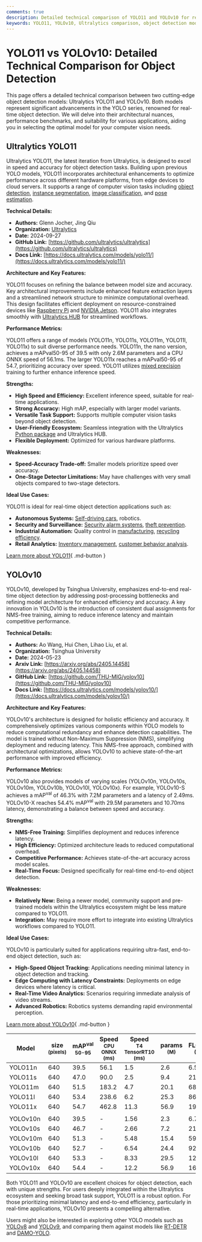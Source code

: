 ```yaml
---
comments: true
description: Detailed technical comparison of YOLO11 and YOLOv10 for real-time object detection, covering performance, architecture, and ideal use cases.
keywords: YOLO11, YOLOv10, Ultralytics comparison, object detection models, real-time AI, model architecture, performance benchmarks, computer vision
---
```


# YOLO11 vs YOLOv10: Detailed Technical Comparison for Object Detection

This page offers a detailed technical comparison between two cutting-edge object detection models: Ultralytics YOLO11 and YOLOv10. Both models represent significant advancements in the YOLO series, renowned for real-time object detection. We will delve into their architectural nuances, performance benchmarks, and suitability for various applications, aiding you in selecting the optimal model for your computer vision needs.

<script async src="https://cdn.jsdelivr.net/npm/chart.js"></script>
<script defer src="../../javascript/benchmark.js"></script>

<canvas id="modelComparisonChart" width="1024" height="400" active-models='["YOLO11", "YOLOv10"]'></canvas>

## Ultralytics YOLO11

Ultralytics YOLO11, the latest iteration from Ultralytics, is designed to excel in speed and accuracy for object detection tasks. Building upon previous YOLO models, YOLO11 incorporates architectural enhancements to optimize performance across different hardware platforms, from edge devices to cloud servers. It supports a range of computer vision tasks including [object detection](https://www.ultralytics.com/glossary/object-detection), [instance segmentation](https://www.ultralytics.com/glossary/instance-segmentation), [image classification](https://docs.ultralytics.com/tasks/classify/), and [pose estimation](https://docs.ultralytics.com/tasks/pose/).

**Technical Details:**

- **Authors:** Glenn Jocher, Jing Qiu
- **Organization:** [Ultralytics](https://www.ultralytics.com/)
- **Date:** 2024-09-27
- **GitHub Link:** [https://github.com/ultralytics/ultralytics](https://github.com/ultralytics/ultralytics)
- **Docs Link:** [https://docs.ultralytics.com/models/yolo11/](https://docs.ultralytics.com/models/yolo11/)

**Architecture and Key Features:**

YOLO11 focuses on refining the balance between model size and accuracy. Key architectural improvements include enhanced feature extraction layers and a streamlined network structure to minimize computational overhead. This design facilitates efficient deployment on resource-constrained devices like [Raspberry Pi](https://docs.ultralytics.com/guides/raspberry-pi/) and [NVIDIA Jetson](https://docs.ultralytics.com/guides/nvidia-jetson/). YOLO11 also integrates smoothly with [Ultralytics HUB](https://www.ultralytics.com/hub) for streamlined workflows.

**Performance Metrics:**

YOLO11 offers a range of models (YOLO11n, YOLO11s, YOLO11m, YOLO11l, YOLO11x) to suit diverse performance needs. YOLO11n, the nano version, achieves a mAPval50-95 of 39.5 with only 2.6M parameters and a CPU ONNX speed of 56.1ms. The larger YOLO11x reaches a mAPval50-95 of 54.7, prioritizing accuracy over speed. YOLO11 utilizes [mixed precision](https://www.ultralytics.com/glossary/mixed-precision) training to further enhance inference speed.

**Strengths:**

- **High Speed and Efficiency:** Excellent inference speed, suitable for real-time applications.
- **Strong Accuracy:** High mAP, especially with larger model variants.
- **Versatile Task Support:** Supports multiple computer vision tasks beyond object detection.
- **User-Friendly Ecosystem:** Seamless integration with the Ultralytics [Python package](https://docs.ultralytics.com/usage/python/) and Ultralytics HUB.
- **Flexible Deployment:** Optimized for various hardware platforms.

**Weaknesses:**

- **Speed-Accuracy Trade-off:** Smaller models prioritize speed over accuracy.
- **One-Stage Detector Limitations:** May have challenges with very small objects compared to two-stage detectors.

**Ideal Use Cases:**

YOLO11 is ideal for real-time object detection applications such as:

- **Autonomous Systems:** [Self-driving cars](https://www.ultralytics.com/solutions/ai-in-automotive), robotics.
- **Security and Surveillance:** [Security alarm systems](https://www.ultralytics.com/blog/security-alarm-system-projects-with-ultralytics-yolov8), [theft prevention](https://www.ultralytics.com/blog/computer-vision-for-theft-prevention-enhancing-security).
- **Industrial Automation:** Quality control in [manufacturing](https://www.ultralytics.com/solutions/ai-in-manufacturing), [recycling efficiency](https://www.ultralytics.com/blog/recycling-efficiency-the-power-of-vision-ai-in-automated-sorting).
- **Retail Analytics:** [Inventory management](https://www.ultralytics.com/blog/ai-for-smarter-retail-inventory-management), [customer behavior analysis](https://www.ultralytics.com/blog/achieving-retail-efficiency-with-ai).

[Learn more about YOLO11](https://docs.ultralytics.com/models/yolo11/){ .md-button }

## YOLOv10

YOLOv10, developed by Tsinghua University, emphasizes end-to-end real-time object detection by addressing post-processing bottlenecks and refining model architecture for enhanced efficiency and accuracy. A key innovation in YOLOv10 is the introduction of consistent dual assignments for NMS-free training, aiming to reduce inference latency and maintain competitive performance.

**Technical Details:**

- **Authors:** Ao Wang, Hui Chen, Lihao Liu, et al.
- **Organization:** Tsinghua University
- **Date:** 2024-05-23
- **Arxiv Link:** [https://arxiv.org/abs/2405.14458](https://arxiv.org/abs/2405.14458)
- **GitHub Link:** [https://github.com/THU-MIG/yolov10](https://github.com/THU-MIG/yolov10)
- **Docs Link:** [https://docs.ultralytics.com/models/yolov10/](https://docs.ultralytics.com/models/yolov10/)

**Architecture and Key Features:**

YOLOv10's architecture is designed for holistic efficiency and accuracy. It comprehensively optimizes various components within YOLO models to reduce computational redundancy and enhance detection capabilities. The model is trained without Non-Maximum Suppression (NMS), simplifying deployment and reducing latency. This NMS-free approach, combined with architectural optimizations, allows YOLOv10 to achieve state-of-the-art performance with improved efficiency.

**Performance Metrics:**

YOLOv10 also provides models of varying scales (YOLOv10n, YOLOv10s, YOLOv10m, YOLOv10b, YOLOv10l, YOLOv10x). For example, YOLOv10-S achieves a mAP<sup>val</sup> of 46.3% with 7.2M parameters and a latency of 2.49ms. YOLOv10-X reaches 54.4% mAP<sup>val</sup> with 29.5M parameters and 10.70ms latency, demonstrating a balance between speed and accuracy.

**Strengths:**

- **NMS-Free Training:** Simplifies deployment and reduces inference latency.
- **High Efficiency:** Optimized architecture leads to reduced computational overhead.
- **Competitive Performance:** Achieves state-of-the-art accuracy across model scales.
- **Real-Time Focus:** Designed specifically for real-time end-to-end object detection.

**Weaknesses:**

- **Relatively New:** Being a newer model, community support and pre-trained models within the Ultralytics ecosystem might be less mature compared to YOLO11.
- **Integration:** May require more effort to integrate into existing Ultralytics workflows compared to YOLO11.

**Ideal Use Cases:**

YOLOv10 is particularly suited for applications requiring ultra-fast, end-to-end object detection, such as:

- **High-Speed Object Tracking:** Applications needing minimal latency in object detection and tracking.
- **Edge Computing with Latency Constraints:** Deployments on edge devices where latency is critical.
- **Real-Time Video Analytics:** Scenarios requiring immediate analysis of video streams.
- **Advanced Robotics:** Robotics systems demanding rapid environmental perception.

[Learn more about YOLOv10](https://docs.ultralytics.com/models/yolov10/){ .md-button }

| Model    | size<br><sup>(pixels) | mAP<sup>val<br>50-95 | Speed<br><sup>CPU ONNX<br>(ms) | Speed<br><sup>T4 TensorRT10<br>(ms) | params<br><sup>(M) | FLOPs<br><sup>(B) |
| -------- | --------------------- | -------------------- | ------------------------------ | ----------------------------------- | ------------------ | ----------------- |
| YOLO11n  | 640                   | 39.5                 | 56.1                           | 1.5                                 | 2.6                | 6.5               |
| YOLO11s  | 640                   | 47.0                 | 90.0                           | 2.5                                 | 9.4                | 21.5              |
| YOLO11m  | 640                   | 51.5                 | 183.2                          | 4.7                                 | 20.1               | 68.0              |
| YOLO11l  | 640                   | 53.4                 | 238.6                          | 6.2                                 | 25.3               | 86.9              |
| YOLO11x  | 640                   | 54.7                 | 462.8                          | 11.3                                | 56.9               | 194.9             |
|          |                       |                      |                                |                                     |                    |                   |
| YOLOv10n | 640                   | 39.5                 | -                              | 1.56                                | 2.3                | 6.7               |
| YOLOv10s | 640                   | 46.7                 | -                              | 2.66                                | 7.2                | 21.6              |
| YOLOv10m | 640                   | 51.3                 | -                              | 5.48                                | 15.4               | 59.1              |
| YOLOv10b | 640                   | 52.7                 | -                              | 6.54                                | 24.4               | 92.0              |
| YOLOv10l | 640                   | 53.3                 | -                              | 8.33                                | 29.5               | 120.3             |
| YOLOv10x | 640                   | 54.4                 | -                              | 12.2                                | 56.9               | 160.4             |

Both YOLO11 and YOLOv10 are excellent choices for object detection, each with unique strengths. For users deeply integrated within the Ultralytics ecosystem and seeking broad task support, YOLO11 is a robust option. For those prioritizing minimal latency and end-to-end efficiency, particularly in real-time applications, YOLOv10 presents a compelling alternative.

Users might also be interested in exploring other YOLO models such as [YOLOv8](https://docs.ultralytics.com/models/yolov8/) and [YOLOv9](https://docs.ultralytics.com/models/yolov9/), and comparing them against models like [RT-DETR](https://docs.ultralytics.com/models/rtdetr/) and [DAMO-YOLO](https://docs.ultralytics.com/compare/damo-yolo-vs-yolo11/).
